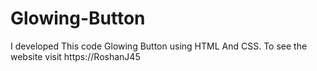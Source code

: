 # Glowing-Button
I developed This code Glowing Button using HTML And CSS. To see the website visit https://RoshanJ45
